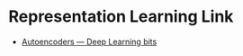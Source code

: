 # Representation Learning Link

- [Autoencoders — Deep Learning bits](https://hackernoon.com/autoencoders-deep-learning-bits-1-11731e200694#.s2liww9h0)

